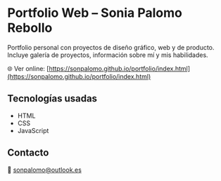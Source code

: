 # Portfolio Web – Sonia Palomo Rebollo

Portfolio personal con proyectos de diseño gráfico, web y de producto.  
Incluye galería de proyectos, información sobre mí y mis habilidades.

🌐 Ver online: [https://sonpalomo.github.io/portfolio/index.html](https://sonpalomo.github.io/portfolio/index.html)

## Tecnologías usadas
- HTML
- CSS
- JavaScript

## Contacto
📧 sonpalomo@outlook.es